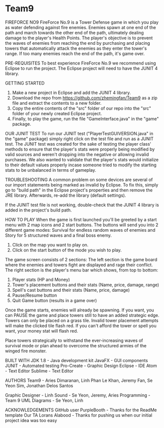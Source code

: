 # Team9
FIREFORCE NO9
FireForce No.9 is a Tower Defense game in which you play as water defending against fire enemies. Enemies spawn at one end of the path
and march towards the other end of the path, ultimately dealing damage to the player's Health Points. The player's objective is to
prevent the waves of enemies from reaching the end by purchasing and placing towers that automatically attack the enemies as they enter
the tower's range. If too many enemies reach the end of the path, it's game over.

PRE-REQUISITES
To best experience FireForce No.9 we recommend using Eclipse to run the project. The Eclipse project will need to have the JUNIT 4 
library.

GETTING STARTED
1. Make a new project in Eclipse and add the JUNIT 4 library. 
2. Download the repo from https://github.com/zhemingfan/Team9 as a zip file and extract the contents to a new folder. 
3. Copy the entire contents of the "src" folder of our repo into the "src" folder of your newly created Eclipse project. 
4. Finally, to play the game, run the file "GameInterface.java" in the "game" package.

OUR JUNIT TEST
To run our JUNIT test ("PlayerTestGUIVERSION.java" in the "game" package) simply right click on the test file and run as a JUNIT test.
The JUNIT test was created for the sake of testing the player class' methods to ensure that the player's stats were properly being
modified by valid sources and weren't dropping into the negative or allowing invalid purchases. We also wanted to validate that the
player's stats would initialize to their default values properly incase someone tried to modify the starting stats to be unbalanced
in terms of gameplay.

TROUBLESHOOTING
A common problem on some devices are several of our import statements being marked as invalid by Eclipse. To fix this, simply go to
"build path" in the Eclipse project's properties and then remove the JRE library. Afterwards, re-add the library (default settings).

If the JUNIT test file is not working, double-check that the JUNIT 4 library is added in the project's build path.

HOW TO PLAY
When the game is first launched you'll be greeted by a start menu with 2 map icons and 2 start buttons. The buttons will send you into
2 different game modes: Survival for endless random waves of enemies and Story for 5 structured waves and a final boss enemy.

1. Click on the map you want to play on.
2. Click on the start button of the mode you wish to play.

The game screen consists of 2 sections: The left section is the game board where the enemies and towers fight are displayed and rage
their conflict. The right section is the player's menu bar which shows, from top to bottom:
1. Player stats (HP and Money)
2. Tower's placement buttons and their stats (Name, price, damage, range)
3. Spell's cast buttons and their stats (Name, price, damage)
4. Pause/Resume button
5. Quit Game button (results in a game over)

Once the game starts, enemies will already be spawning. If you want, you can PAUSE the game and place towers still to have an added
strategic edge. Towers can only be placed on a grass tile. Invalid tower placement attempts will make the clicked tile flash red. If
you can't afford the tower or spell you want, your money stat will flash red.

Place towers strategically to withstand the ever-increasing waves of survival mode or plan ahead to overcome the structured armies
of the winged fire monster.

BUILT WITH
JDK 1.8 - Java development kit
JavaFX - GUI components
JUNIT - Automated testing
Pro-Create - Graphic Design
Eclipse - IDE
Atom - Text Editor
Sublime - Text Editor

AUTHORS
Team9 - Aries Dimaranan, Linh Phan Le Khan, Jeremy Fan, Se Yeon Sim, Jonathan Delos Santos

Graphic Designer - Linh
Sound - Se Yeon, Jeremy, Aries
Programming - Team 9
UML Diagrams - Se Yeon, Linh

ACKNOWLEDGEMENTS
GitHub user PurpleBooth - Thanks for the ReadMe template
Our TA Lorans Alabood - Thanks for pushing us when our initial project idea was too easy
